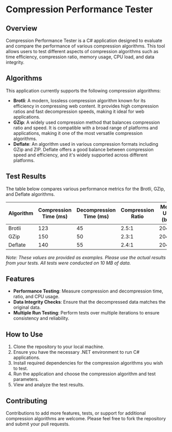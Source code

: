 # Compression Performance Tester

## Overview
Compression Performance Tester is a C# application designed to evaluate and compare the performance of various compression algorithms. This tool allows users to test different aspects of compression algorithms such as time efficiency, compression ratio, memory usage, CPU load, and data integrity.

## Algorithms
This application currently supports the following compression algorithms:
- **Brotli**: A modern, lossless compression algorithm known for its efficiency in compressing web content. It provides high compression ratios and fast decompression speeds, making it ideal for web applications.
- **GZip**: A widely used compression method that balances compression ratio and speed. It is compatible with a broad range of platforms and applications, making it one of the most versatile compression algorithms.
- **Deflate**: An algorithm used in various compression formats including GZip and ZIP. Deflate offers a good balance between compression speed and efficiency, and it's widely supported across different platforms.

## Test Results

The table below compares various performance metrics for the Brotli, GZip, and Deflate algorithms.

| Algorithm | Compression Time (ms) | Decompression Time (ms) | Compression Ratio | Memory Usage (bytes) |
|-----------|-----------------------|-------------------------|-------------------|----------------------|
| Brotli    | 123                   | 45                      | 2.5:1             | 2048000              |
| GZip      | 150                   | 50                      | 2.3:1             | 2040000              |
| Deflate   | 140                   | 55                      | 2.4:1             | 2044000              |

*Note: These values are provided as examples. Please use the actual results from your tests. All tests were conducted on 10 MB of data.*

## Features
- **Performance Testing**: Measure compression and decompression time, ratio, and CPU usage.
- **Data Integrity Checks**: Ensure that the decompressed data matches the original data.
- **Multiple Run Testing**: Perform tests over multiple iterations to ensure consistency and reliability.

## How to Use
1. Clone the repository to your local machine.
2. Ensure you have the necessary .NET environment to run C# applications.
3. Install required dependencies for the compression algorithms you wish to test.
4. Run the application and choose the compression algorithm and test parameters.
5. View and analyze the test results.

## Contributing
Contributions to add more features, tests, or support for additional compression algorithms are welcome. Please feel free to fork the repository and submit your pull requests.